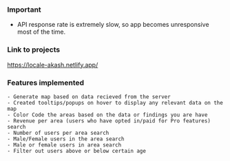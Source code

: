 ### Important

 - API response rate is extremely slow, so app becomes unresponsive most of the time.


### Link to projects
https://locale-akash.netlify.app/

### Features implemented
    - Generate map based on data recieved from the server
    - Created tooltips/popups on hover to display any relevant data on the map
    - Color Code the areas based on the data or findings you are have
    - Revenue per area (users who have opted in/paid for Pro features) search
    - Number of users per area search
    - Male/Female users in the area search
    - Male or female users in area search
    - Filter out users above or below certain age






